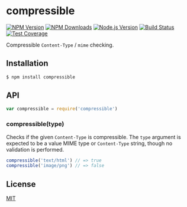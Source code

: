 # compressible

[![NPM Version][npm-image]][npm-url]
[![NPM Downloads][downloads-image]][downloads-url]
[![Node.js Version][node-version-image]][node-version-url]
[![Build Status][travis-image]][travis-url]
[![Test Coverage][coveralls-image]][coveralls-url]

Compressible `Content-Type` / `mime` checking.

## Installation

```bash
$ npm install compressible
```

## API

```js
var compressible = require('compressible')
```

### compressible(type)

Checks if the given `Content-Type` is compressible. The `type` argument is expected to be a value MIME type
or `Content-Type` string, though no validation is performed.

```js
compressible('text/html') // => true
compressible('image/png') // => false
```

## License

[MIT](LICENSE)

[npm-image]: https://img.shields.io/npm/v/compressible.svg

[npm-url]: https://npmjs.org/package/compressible

[node-version-image]: https://img.shields.io/node/v/compressible.svg

[node-version-url]: https://nodejs.org/en/download/

[travis-image]: https://img.shields.io/travis/jshttp/compressible/master.svg

[travis-url]: https://travis-ci.org/jshttp/compressible

[coveralls-image]: https://img.shields.io/coveralls/jshttp/compressible/master.svg

[coveralls-url]: https://coveralls.io/r/jshttp/compressible?branch=master

[downloads-image]: https://img.shields.io/npm/dm/compressible.svg

[downloads-url]: https://npmjs.org/package/compressible
